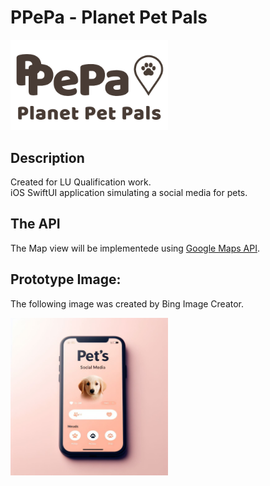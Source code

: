 # PPePa - Planet Pet Pals

<img alt="LogoBig" width="50%" src="LogoBig.png" />

## Description

Created for LU Qualification work. <br />
iOS SwiftUI application simulating a social media for pets.

## The API

The Map view will be implementede using [Google Maps API](https://developers.google.com/maps/documentation/).

## Prototype Image:

The following image was created by Bing Image Creator. <br />

<img alt="Idea" width="50%" src="Idea.png" />
